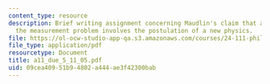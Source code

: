 ```yaml
---
content_type: resource
description: Brief writing assignment concerning Maudlin's claim that a solution to
  the measurement problem involves the postulation of a new physics.
file: https://ol-ocw-studio-app-qa.s3.amazonaws.com/courses/24-111-philosophy-of-quantum-mechanics-spring-2005/09cea40951b94802a444ae3f42300bab_a11_due_5_11_05.pdf
file_type: application/pdf
resourcetype: Document
title: a11_due_5_11_05.pdf
uid: 09cea409-51b9-4802-a444-ae3f42300bab
---
```

